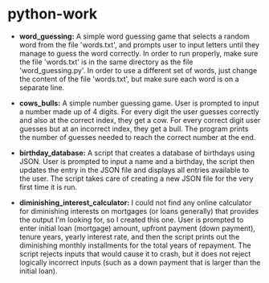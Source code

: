 # python-work

- **word_guessing:**
A simple word guessing game that selects a random word from the file 'words.txt', and prompts user to input letters until they manage to guess the word correctly. In order to run properly, make sure the file 'words.txt' is in the same directory as the file 'word_guessing.py'. In order to use a different set of words, just change the content of the file 'words.txt', but make sure each word is on a separate line.

- **cows_bulls:**
A simple number guessing game. User is prompted to input a number made up of 4 digits. For every digit the user guesses correctly and also at the correct index, they get a cow. For every correct digit user guesses but at an incorrect index, they get a bull. The program prints the number of guesses needed to reach the correct number at the end.

- **birthday_database:**
A script that creates a database of birthdays using JSON. User is prompted to input a name and a birthday, the script then updates the entry in the JSON file and displays all entries available to the user. The script takes care of creating a new JSON file for the very first time it is run.

- **diminishing_interest_calculator:**
I could not find any online calculator for diminishing interests on mortgages (or loans generally) that provides the output I'm looking for, so I created this one. User is prompted to enter initial loan (mortgage) amount, upfront payment (down payment), tenure years, yearly interest rate, and then the script prints out the diminishing monthly installments for the total years of repayment. The script rejects inputs that would cause it to crash, but it does not reject logically incorrect inputs (such as a down payment that is larger than the initial loan).
